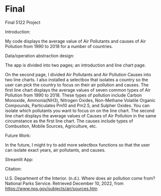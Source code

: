 # Final
Final 5122 Project

Introduction:

My code displays the average value of Air Pollutants and causes of Air Pollution from 1990 to 2018 for a number of countries.


Data/operation abstraction design:

The app is divided into two pages; an introduction and line chart page.

On the second page, I divided Air Pollutants and Air Pollution Causes into two line charts. I also installed a selectbox that isolates a country so the user can pick the country to focus on their air pollution and causes. The first line chart displays the average values of seven common types of Air Pollution from 1990 to 2018. These types of pollution include Carbon Monoxide, Ammonia(NH3), Nitrogen Oxides, Non-Methane Volatile Organic Compounds, Particulates Pm10 and Pm2.5, and Sulpher Oxides. You can isolate which pollutants you want to focus on on the line chart. The second line chart displays the average values of Causes of Air Pollution in the same circumstance as the first line chart. The causes include types of Combustion, Mobile Sources, Agriculture, etc.


Future Work:

In the future, I might try to add more selectbox functions so that the user can isolate exact years, air pollutants, and causes.

Streamlit App:

Citation:

U.S. Department of the Interior. (n.d.). Where does air pollution come from? National Parks Service. Retrieved December 10, 2022, from https://www.nps.gov/subjects/air/sources.htm 
